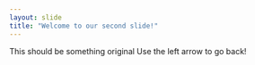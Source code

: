 ```yaml
---
layout: slide
title: "Welcome to our second slide!"
---
```

This should be something original
Use the left arrow to go back!
